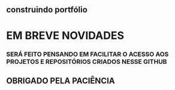 ## construindo portfólio
# EM BREVE NOVIDADES 
### SERÁ FEITO PENSANDO EM FACILITAR O ACESSO AOS PROJETOS E REPOSITÓRIOS CRIADOS NESSE GITHUB

## OBRIGADO PELA PACIÊNCIA